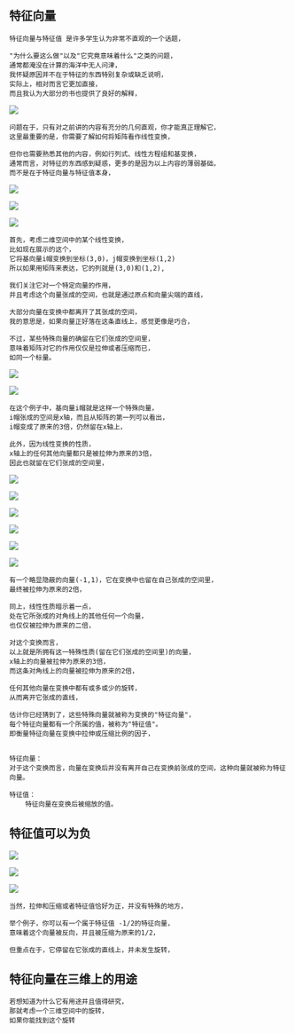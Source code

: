 ## 特征向量

```
特征向量与特征值 是许多学生认为非常不直观的一个话题，

"为什么要这么做"以及"它究竟意味着什么"之类的问题，
通常都淹没在计算的海洋中无人问津，
我怀疑原因并不在于特征的东西特别复杂或缺乏说明，
实际上，相对而言它更加直接，
而且我认为大部分的书也提供了良好的解释，
```

![](imagesp14-01/01-01.jpg)

```
问题在于，只有对之前讲的内容有充分的几何直观，你才能真正理解它，
这里最重要的是，你需要了解如何将矩阵看作线性变换，

但你也需要熟悉其他的内容，例如行列式、线性方程组和基变换，
通常而言，对特征的东西感到疑惑，更多的是因为以上内容的薄弱基础，
而不是在于特征向量与特征值本身，
```



![](imagesp14-01/01-02.jpg)

![](imagesp14-01/01-03.jpg)

![](imagesp14-01/01-04.jpg)

```
首先，考虑二维空间中的某个线性变换，
比如现在展示的这个，
它将基向量i帽变换到坐标(3,0)，j帽变换到坐标(1,2)
所以如果用矩阵来表达，它的列就是(3,0)和(1,2),

我们关注它对一个特定向量的作用，
并且考虑这个向量张成的空间，也就是通过原点和向量尖端的直线，

大部分向量在变换中都离开了其张成的空间，
我的意思是，如果向量正好落在这条直线上，感觉更像是巧合，

不过，某些特殊向量的确留在它们张成的空间里，
意味着矩阵对它的作用仅仅是拉伸或者压缩而已，
如同一个标量。
```

![](imagesp14-01/01-05.jpg)

![](imagesp14-01/01-06.jpg)

```
在这个例子中，基向量i帽就是这样一个特殊向量，
i帽张成的空间是x轴，而且从矩阵的第一列可以看出，
i帽变成了原来的3倍，仍然留在x轴上，

此外，因为线性变换的性质，
x轴上的任何其他向量都只是被拉伸为原来的3倍，
因此也就留在它们张成的空间里，
```

![](imagesp14-01/01-07.jpg)

![](imagesp14-01/01-08.jpg)

![](imagesp14-01/01-09.jpg)

![](imagesp14-01/01-10.jpg)

![](imagesp14-01/01-11.jpg)

![](imagesp14-01/01-12.jpg)

```
有一个略显隐蔽的向量(-1,1)，它在变换中也留在自己张成的空间里，
最终被拉伸为原来的2倍，

同上，线性性质暗示着一点，
处在它所张成的对角线上的其他任何一个向量，
也仅仅被拉伸为原来的二倍，

对这个变换而言，
以上就是所拥有这一特殊性质(留在它们张成的空间里)的向量，
x轴上的向量被拉伸为原来的3倍，
而这条对角线上的向量被拉伸为原来的2倍，

任何其他向量在变换中都有或多或少的旋转，
从而离开它张成的直线，

估计你已经猜到了，这些特殊向量就被称为变换的"特征向量"，
每个特征向量都有一个所属的值，被称为"特征值"。
即衡量特征向量在变换中拉伸或压缩比例的因子，


特征向量：
对于这个变换而言，向量在变换后并没有离开自己在变换前张成的空间，这种向量就被称为特征向量。

特征值：
	特征向量在变换后被缩放的值。
```



## 特征值可以为负

![](imagesp14-01/01-13.jpg)

![](imagesp14-01/01-14.jpg)

![](imagesp14-01/01-15.jpg)

```
当然，拉伸和压缩或者特征值恰好为正，并没有特殊的地方，

举个例子，你可以有一个属于特征值 -1/2的特征向量，
意味着这个向量被反向，并且被压缩为原来的1/2，

但重点在于，它停留在它张成的直线上，并未发生旋转，
```



## 特征向量在三维上的用途

```
若想知道为什么它有用途并且值得研究，
那就考虑一个三维空间中的旋转，
如果你能找到这个旋转
```

